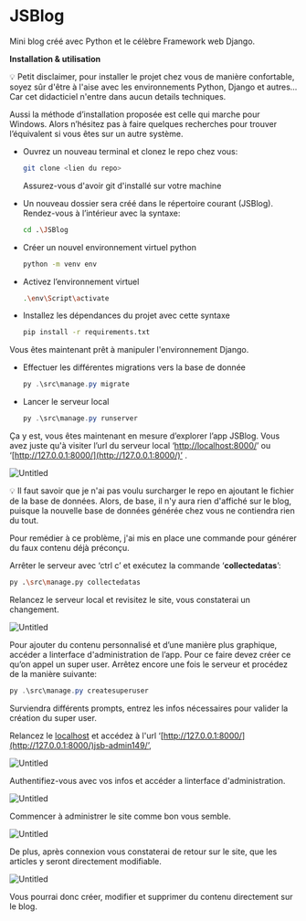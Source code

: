 # JSBlog

Mini blog créé avec Python et le célèbre Framework web Django.

**Installation & utilisation**

 

<aside>
💡 Petit disclaimer, 
pour installer le projet chez vous de manière confortable, soyez sûr d'être à l'aise avec les environnements Python, Django et autres… Car cet didacticiel n'entre dans aucun details techniques.

Aussi la méthode d’installation proposée est celle qui marche pour Windows. Alors n’hésitez pas à faire quelques recherches pour trouver l’équivalent si vous êtes sur un autre système.

</aside>

- Ouvrez un nouveau terminal et clonez le repo chez vous:
    
    ```bash
    git clone <lien du repo>
    ```
    
    Assurez-vous d'avoir git d'installé sur votre machine
    
- Un nouveau dossier sera créé dans le répertoire courant (JSBlog). Rendez-vous à l’intérieur avec la syntaxe:
    
    ```bash
    cd .\JSBlog
    ```
    
- Créer un nouvel environnement virtuel python
    
    ```bash
    python -m venv env
    ```
    
- Activez l’environnement virtuel
    
    ```bash
    .\env\Script\activate
    ```
    
- Installez les dépendances du projet avec cette syntaxe
    
    ```bash
    pip install -r requirements.txt
    ```
    

Vous êtes maintenant prêt à manipuler l'environnement Django.

- Effectuer les différentes migrations vers la base de donnée
    
    ```powershell
    py .\src\manage.py migrate
    ```
    
- Lancer le serveur local
    
    ```powershell
    py .\src\manage.py runserver
    ```
    

Ça y est, vous êtes maintenant en mesure d’explorer l’app JSBlog. Vous avez juste qu'à visiter l’url du serveur local ‘[http://localhost:8000/](http://localhost:8000/)’ ou ‘[http://127.0.0.1:8000/](http://127.0.0.1:8000/)’ .

![Untitled](https://s3-us-west-2.amazonaws.com/secure.notion-static.com/050898d5-c45b-4523-8e89-d87c45045863/Untitled.png)

<aside>
💡 Il faut savoir que je n'ai pas voulu surcharger le repo en ajoutant le fichier de la base de données. Alors, de base, il n'y aura rien d'affiché sur le blog, puisque la nouvelle base de données générée chez vous ne contiendra rien du tout.

Pour remédier à ce problème, j'ai mis en place une commande pour générer du faux contenu déjà préconçu.

</aside>

Arrêter le serveur avec ‘ctrl c’ et exécutez la commande ‘**collectedatas**’:

```bash
py .\src\manage.py collectedatas
```

Relancez le serveur local et revisitez le site, vous constaterai un changement.  

![Untitled](https://s3-us-west-2.amazonaws.com/secure.notion-static.com/d408a0e3-5a04-4269-9a85-821ee4e5a702/Untitled.png)

Pour ajouter du contenu personnalisé et d’une manière plus graphique, accéder a linterface d'administration de l’app. Pour ce faire devez créer ce qu’on appel un super user. Arrêtez encore une fois le serveur et procédez de la manière suivante:

```powershell
py .\src\manage.py createsuperuser
```

Surviendra différents prompts, entrez les infos nécessaires pour valider la création du super user. 

Relancez le [localhost](http://localhost) et accédez à l'url ‘[http://127.0.0.1:8000/](http://127.0.0.1:8000/)jsb-admin149/’, 

![Untitled](https://s3-us-west-2.amazonaws.com/secure.notion-static.com/ecf9a86c-8ca7-41dd-84f9-e31a335e40f2/Untitled.png)

Authentifiez-vous avec vos infos et accéder a linterface d'administration.

![Untitled](https://s3-us-west-2.amazonaws.com/secure.notion-static.com/10d82fe4-0531-490c-9db9-ac43b4dc5843/Untitled.png)

Commencer à administrer le site comme bon vous semble.

![Untitled](https://s3-us-west-2.amazonaws.com/secure.notion-static.com/fe4c8b2e-d5de-4926-af4b-ef6d3bf4b98c/Untitled.png)

De plus, après connexion vous constaterai de retour sur le site, que les articles y seront directement modifiable.

![Untitled](https://s3-us-west-2.amazonaws.com/secure.notion-static.com/a6fcf138-30a6-4f56-89fc-a0b8519fd86a/Untitled.png)

Vous pourrai donc créer, modifier et supprimer du contenu directement sur le blog.
